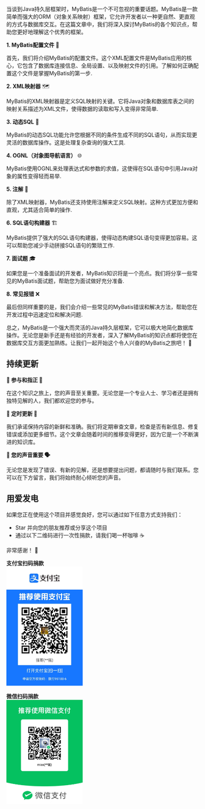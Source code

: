 当谈到Java持久层框架时，MyBatis是一个不可忽视的重要话题。MyBatis是一款简单而强大的ORM（对象关系映射）框架，它允许开发者以一种更自然、更直观的方式与数据库交互。在这篇文章中，我们将深入探讨MyBatis的各个知识点，帮助您更好地理解这个优秀的框架。

**1. MyBatis配置文件** 📝

首先，我们将介绍MyBatis的配置文件。这个XML配置文件是MyBatis应用的核心，它包含了数据库连接信息、全局设置、以及映射文件的引用。了解如何正确配置这个文件是掌握MyBatis的第一步.

**2. XML映射器** 🗺️

MyBatis的XML映射器是定义SQL映射的关键。它将Java对象和数据库表之间的映射关系描述为XML文件，使得数据的读取和写入变得非常简单.

**3. 动态SQL** 🔄

MyBatis的动态SQL功能允许您根据不同的条件生成不同的SQL语句，从而实现更灵活的数据库操作。这是处理复杂查询的强大工具.

**4. OGNL（对象图导航语言）** 🌐

MyBatis使用OGNL来处理表达式和参数的求值，这使得在SQL语句中引用Java对象的属性变得轻而易举.

**5. 注解** 📌

除了XML映射器，MyBatis还支持使用注解来定义SQL映射。这种方式更加方便和直观，尤其适合简单的操作.

**6. SQL语句构建器** 🏗️

MyBatis提供了强大的SQL语句构建器，使得动态构建SQL语句变得更加容易。这可以帮助您减少手动拼接SQL语句的繁琐工作.

**7. 面试题** 🎓

如果您是一个准备面试的开发者，MyBatis知识将是一个亮点。我们将分享一些常见的MyBatis面试题，帮助您为面试做好充分准备.

**8. 常见报错** ❌

最后但同样重要的是，我们会介绍一些常见的MyBatis错误和解决方法，帮助您在开发过程中迅速定位和解决问题.

总之，MyBatis是一个强大而灵活的Java持久层框架，它可以极大地简化数据库操作。无论您是新手还是有经验的开发者，深入了解MyBatis的知识点都将使您在数据库交互方面更加熟练。让我们一起开始这个令人兴奋的MyBatis之旅吧！ 🚀


 **持续更新** 
-----

**🤝 参与和指正 🧐**

在这个知识之旅上，您的声音至关重要。无论您是一个专业人士、学习者还是拥有独特见解的人，我们都欢迎您的参与。

**🔄 定时更新 📅**

我们承诺保持内容的新鲜和准确。我们将定期审查文章，检查是否有新信息、修复错误或添加更多细节。这个文章会随着时间的推移变得更好，因为它是一个不断演进的知识库。

**📢 您的声音重要 🗣️**

无论您是发现了错误、有新的见解，还是想要提出问题，都请随时与我们联系。您可以在下方留言，我们将始终耐心倾听您的声音。




 **用爱发电** 
-----
如果您正在使用这个项目并感觉良好，您可以通过如下任意方式支持我们：


- Star 并向您的朋友推荐或分享这个项目
- 通过以下二维码进行一次性捐款，请我们喝一杯咖啡 ☕️

非常感谢！  :nose: 

 **支付宝扫码捐款**<br/>
<img src="image.png"  width="200" />

 **微信扫码捐款**<br/>
<img src="image2.png"  width="200" />

